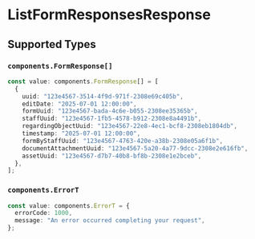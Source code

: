 # ListFormResponsesResponse


## Supported Types

### `components.FormResponse[]`

```typescript
const value: components.FormResponse[] = [
  {
    uuid: "123e4567-3514-4f9d-971f-2308e69c405b",
    editDate: "2025-07-01 12:00:00",
    formUuid: "123e4567-bada-4c6e-b055-2308ee35365b",
    staffUuid: "123e4567-1fb5-4578-b912-2308e8a4491b",
    regardingObjectUuid: "123e4567-22e8-4ec1-bcf8-2308eb1804db",
    timestamp: "2025-07-01 12:00:00",
    formByStaffUuid: "123e4567-4763-420e-a38b-2308e05a6f1b",
    documentAttachmentUuid: "123e4567-5a20-4a77-9dcc-2308e2e616fb",
    assetUuid: "123e4567-d7b7-40b8-bf8b-2308e1e2bceb",
  },
];
```

### `components.ErrorT`

```typescript
const value: components.ErrorT = {
  errorCode: 1000,
  message: "An error occurred completing your request",
};
```

